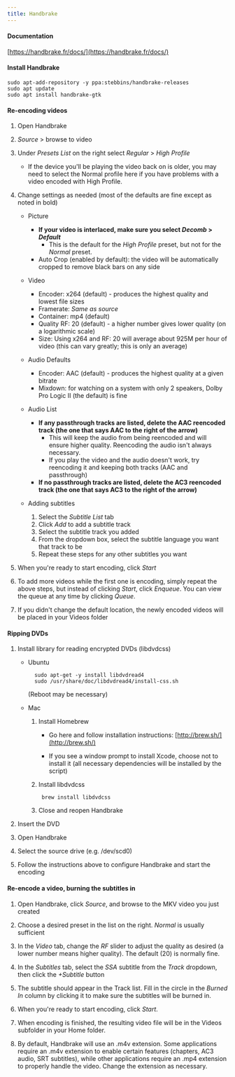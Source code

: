 ```yaml
---
title: Handbrake
---
```


#### Documentation
[https://handbrake.fr/docs/](https://handbrake.fr/docs/)


#### Install Handbrake

    sudo apt-add-repository -y ppa:stebbins/handbrake-releases
    sudo apt update
    sudo apt install handbrake-gtk


#### Re-encoding videos
1. Open Handbrake

2. *Source* > browse to video

3. Under *Presets List* on the right select *Regular* > *High Profile*
    - If the device you'll be playing the video back on is older, you may need to select the Normal profile here if you have problems with a video encoded with High Profile.

4. Change settings as needed (most of the defaults are fine except as noted in bold)
    - Picture
        - **If your video is interlaced, make sure you select *Decomb* > *Default***
            - This is the default for the *High Profile* preset, but not for the *Normal* preset.
        - Auto Crop (enabled by default): the video will be automatically cropped to remove black bars on any side

    - Video
        - Encoder: x264 (default) - produces the highest quality and lowest file sizes
        - Framerate: *Same as source*
        - Container: mp4 (default)
        - Quality RF: 20 (default) - a higher number gives lower quality (on a logarithmic scale)
        - Size: Using x264 and RF: 20 will average about 925M per hour of video (this can vary greatly; this is only an average)

    - Audio Defaults
        - Encoder: AAC (default) - produces the highest quality at a given bitrate
        - Mixdown: for watching on a system with only 2 speakers, Dolby Pro Logic II (the default) is fine

    - Audio List
        - **If any passthrough tracks are listed, delete the AAC reencoded track (the one that says AAC to the right of the arrow)**
            - This will keep the audio from being reencoded and will ensure higher quality. Reencoding the audio isn't always necessary.
            - If you play the video and the audio doesn't work, try reencoding it and keeping both tracks (AAC and passthrough)
        - **If no passthrough tracks are listed, delete the AC3 reencoded track (the one that says AC3 to the right of the arrow)**

    - Adding subtitles
        1. Select the *Subtitle List* tab
        2. Click *Add* to add a subtitle track
        3. Select the subtitle track you added
        4. From the dropdown box, select the subtitle language you want that track to be
        5. Repeat these steps for any other subtitles you want

5. When you're ready to start encoding, click *Start*

6. To add more videos while the first one is encoding, simply repeat the above steps, but instead of clicking *Start*, click *Enqueue*. You can view the queue at any time by clicking *Queue*.

7. If you didn't change the default location, the newly encoded videos will be placed in your Videos folder


#### Ripping DVDs
1. Install library for reading encrypted DVDs (libdvdcss)
    - Ubuntu

            sudo apt-get -y install libdvdread4
            sudo /usr/share/doc/libdvdread4/install-css.sh

        (Reboot may be necessary)

    - Mac
        1. Install Homebrew
            - Go here and follow installation instructions:
                [http://brew.sh/](http://brew.sh/)

            - If you see a window prompt to install Xcode, choose not to install it (all necessary dependencies will be installed by the script)

        2. Install libdvdcss

                brew install libdvdcss

        3. Close and reopen Handbrake

2. Insert the DVD

3. Open Handbrake

4. Select the source drive (e.g. /dev/scd0)

5. Follow the instructions above to configure Handbrake and start the encoding


#### Re-encode a video, burning the subtitles in
1. Open Handbrake, click *Source*, and browse to the MKV video you just created

2. Choose a desired preset in the list on the right. *Normal* is usually sufficient

3. In the *Video* tab, change the *RF* slider to adjust the quality as desired (a lower number means higher quality). The default (20) is normally fine.

4. In the *Subtitles* tab, select the *SSA* subtitle from the *Track* dropdown, then click the *+Subtitle* button

5. The subtitle should appear in the Track list. Fill in the circle in the *Burned In* column by clicking it to make sure the subtitles will be burned in.

6. When you're ready to start encoding, click *Start*.

7. When encoding is finished, the resulting video file will be in the Videos subfolder in your Home folder.

8. By default, Handbrake will use an .m4v extension. Some applications require an .m4v extension to enable certain features (chapters, AC3 audio, SRT subtitles), while other applications require an .mp4 extension to properly handle the video. Change the extension as necessary.
